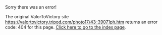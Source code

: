 

Sorry there was an error!

The original ValorToVictory site https://valortovictory.tripod.com/photo17/43-39071ph.htm returns an error code: 404 for this page. [Click here to go to the index page](../index.md).